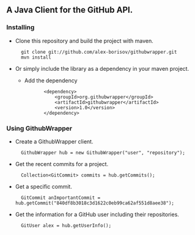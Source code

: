 ## A Java Client for the GitHub API.

### Installing
* Clone this repository and build the project with maven.

        git clone git://github.com/alex-borisov/githubwrapper.git
        mvn install
  
* Or simply include the library as a dependency in your maven project.

  * Add the dependency
  
               <dependency>
                   <groupId>org.githubwrapper</groupId>
                   <artifactId>githubwrapper</artifactId>
                   <version>1.0</version>
               </dependency>
  
### Using GithubWrapper
* Create a GithubWrapper client.

        GithubWrapper hub = new GithubWrapper("user", "repository");
  
* Get the recent commits for a project.

        Collection<GitCommit> commits = hub.getCommits();

* Get a specific commit.

        GitCommit anImportantCommit = hub.getCommit("840df8b3018c3d1622c0eb99ca62af551d8aee38");
  
* Get the information for a GitHub user including their repositories.

        GitUser alex = hub.getUserInfo();



